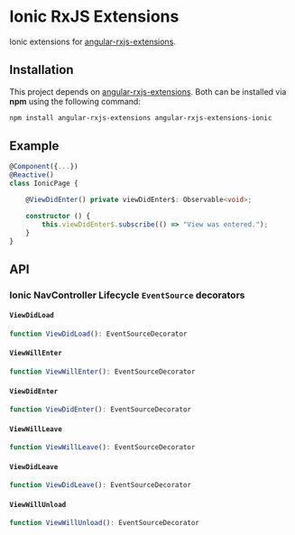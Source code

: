 # Ionic RxJS Extensions

Ionic extensions for [angular-rxjs-extensions](https://github.com/lVlyke/angular-rxjs-extensions).

## Installation

This project depends on [angular-rxjs-extensions](https://github.com/lVlyke/angular-rxjs-extensions). Both can be installed via **npm** using the following command:

```bash
npm install angular-rxjs-extensions angular-rxjs-extensions-ionic
```

## Example

```ts
@Component({...})
@Reactive()
class IonicPage {

    @ViewDidEnter() private viewDidEnter$: Observable<void>;

    constructor () {
        this.viewDidEnter$.subscribe(() => "View was entered.");
    }
}
```

## API

### Ionic NavController Lifecycle ```EventSource``` decorators

#### ```ViewDidLoad```

```ts
function ViewDidLoad(): EventSourceDecorator
```

#### ```ViewWillEnter```

```ts
function ViewWillEnter(): EventSourceDecorator
```

#### ```ViewDidEnter```

```ts
function ViewDidEnter(): EventSourceDecorator
```

#### ```ViewWillLeave```

```ts
function ViewWillLeave(): EventSourceDecorator
```

#### ```ViewDidLeave```

```ts
function ViewDidLeave(): EventSourceDecorator
```

#### ```ViewWillUnload```

```ts
function ViewWillUnload(): EventSourceDecorator
```